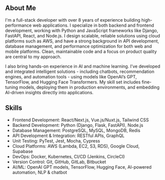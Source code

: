 ## About Me

I'm a full-stack developer with over 8 years of experience building high-performance web applications. I specialize in both backend and frontend development, working with Python and JavaScript frameworks like Django, FastAPI, React, and Node.js. I design scalable, reliable solutions using cloud platforms such as AWS, and have a strong background in API development, database management, and performance optimization for both web and mobile platforms. Clean, maintainable code and a focus on product quality are central to my approach.

I also bring hands-on experience in AI and machine learning. I’ve developed and integrated intelligent solutions - including chatbots, recommendation engines, and automation tools - using models like OpenAI’s GPT, TensorFlow, and Hugging Face Transformers. My skill set includes fine-tuning models, deploying them in production environments, and embedding AI-driven insights directly into applications.

## Skills

- Frontend Development: React/Next.js, Vue.js/Nuxt.js, Tailwind CSS
- Backend Development: Python (Django, Flask, FastAPI), Node.js
- Database Management: PostgreSQL, MySQL, MongoDB, Redis
- API Development & Integration: RESTful APIs, GraphQL
- Unit Testing: PyTest, Jest, Mocha, Cypress
- Cloud Platforms: AWS (Lambda, EC2, S3, RDS), Google Cloud, Supabase
- DevOps: Docker, Kubernetes, CI/CD (Jenkins, CircleCI)
- Version Control: Git, GitHub, GitLab, Bitbucket
- AI/ML: OpenAI GPT models, TensorFlow, Hugging Face, AI-powered automation, NLP & chatbot

